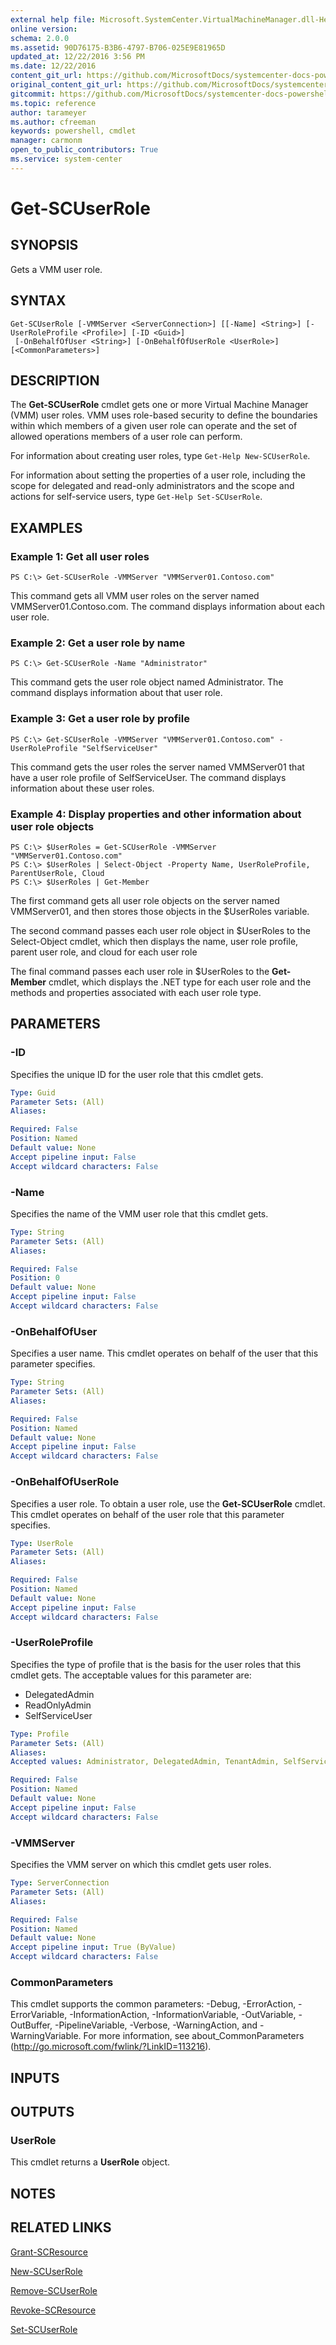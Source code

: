 ```yaml
---
external help file: Microsoft.SystemCenter.VirtualMachineManager.dll-Help.xml
online version: 
schema: 2.0.0
ms.assetid: 90D76175-B3B6-4797-B706-025E9E81965D
updated_at: 12/22/2016 3:56 PM
ms.date: 12/22/2016
content_git_url: https://github.com/MicrosoftDocs/systemcenter-docs-powershell/blob/master/systemcenter-cmdlets/SystemCenter2016/VirtualMachineManager/vlatest/Get-SCUserRole.md
original_content_git_url: https://github.com/MicrosoftDocs/systemcenter-docs-powershell/blob/master/systemcenter-cmdlets/SystemCenter2016/VirtualMachineManager/vlatest/Get-SCUserRole.md
gitcommit: https://github.com/MicrosoftDocs/systemcenter-docs-powershell/blob/96e5647587661652225fbdd2c797cd4d59d542bc/systemcenter-cmdlets/SystemCenter2016/VirtualMachineManager/vlatest/Get-SCUserRole.md
ms.topic: reference
author: tarameyer
ms.author: cfreeman
keywords: powershell, cmdlet
manager: carmonm
open_to_public_contributors: True
ms.service: system-center
---
```


# Get-SCUserRole

## SYNOPSIS
Gets a VMM user role.

## SYNTAX

```
Get-SCUserRole [-VMMServer <ServerConnection>] [[-Name] <String>] [-UserRoleProfile <Profile>] [-ID <Guid>]
 [-OnBehalfOfUser <String>] [-OnBehalfOfUserRole <UserRole>] [<CommonParameters>]
```

## DESCRIPTION
The **Get-SCUserRole** cmdlet gets one or more Virtual Machine Manager (VMM) user roles.
VMM uses role-based security to define the boundaries within which members of a given user role can operate and the set of allowed operations members of a user role can perform.

For information about creating user roles, type `Get-Help New-SCUserRole`.

For information about setting the properties of a user role, including the scope for delegated and read-only administrators and the scope and actions for self-service users, type `Get-Help Set-SCUserRole`.

## EXAMPLES

### Example 1: Get all user roles
```
PS C:\> Get-SCUserRole -VMMServer "VMMServer01.Contoso.com"
```

This command gets all VMM user roles on the server named VMMServer01.Contoso.com.
The command displays information about each user role.

### Example 2: Get a user role by name
```
PS C:\> Get-SCUserRole -Name "Administrator"
```

This command gets the user role object named Administrator.
The command displays information about that user role.

### Example 3: Get a user role by profile
```
PS C:\> Get-SCUserRole -VMMServer "VMMServer01.Contoso.com" -UserRoleProfile "SelfServiceUser"
```

This command gets the user roles the server named VMMServer01 that have a user role profile of SelfServiceUser.
The command displays information about these user roles.

### Example 4: Display properties and other information about user role objects
```
PS C:\> $UserRoles = Get-SCUserRole -VMMServer "VMMServer01.Contoso.com"
PS C:\> $UserRoles | Select-Object -Property Name, UserRoleProfile, ParentUserRole, Cloud
PS C:\> $UserRoles | Get-Member
```

The first command gets all user role objects on the server named VMMServer01, and then stores those objects in the $UserRoles variable.

The second command passes each user role object in $UserRoles to the Select-Object cmdlet, which then displays the name, user role profile, parent user role, and cloud for each user role

The final command passes each user role in $UserRoles to the **Get-Member** cmdlet, which displays the .NET type for each user role and the methods and properties associated with each user role type.

## PARAMETERS

### -ID
Specifies the unique ID for the user role that this cmdlet gets.

```yaml
Type: Guid
Parameter Sets: (All)
Aliases: 

Required: False
Position: Named
Default value: None
Accept pipeline input: False
Accept wildcard characters: False
```

### -Name
Specifies the name of the VMM user role that this cmdlet gets.

```yaml
Type: String
Parameter Sets: (All)
Aliases: 

Required: False
Position: 0
Default value: None
Accept pipeline input: False
Accept wildcard characters: False
```

### -OnBehalfOfUser
Specifies a user name.
This cmdlet operates on behalf of the user that this parameter specifies.

```yaml
Type: String
Parameter Sets: (All)
Aliases: 

Required: False
Position: Named
Default value: None
Accept pipeline input: False
Accept wildcard characters: False
```

### -OnBehalfOfUserRole
Specifies a user role.
To obtain a user role, use the **Get-SCUserRole** cmdlet.
This cmdlet operates on behalf of the user role that this parameter specifies.

```yaml
Type: UserRole
Parameter Sets: (All)
Aliases: 

Required: False
Position: Named
Default value: None
Accept pipeline input: False
Accept wildcard characters: False
```

### -UserRoleProfile
Specifies the type of profile that is the basis for the user roles that this cmdlet gets.
The acceptable values for this parameter are:

- DelegatedAdmin
- ReadOnlyAdmin
- SelfServiceUser

```yaml
Type: Profile
Parameter Sets: (All)
Aliases: 
Accepted values: Administrator, DelegatedAdmin, TenantAdmin, SelfServiceUser, ReadOnlyAdmin

Required: False
Position: Named
Default value: None
Accept pipeline input: False
Accept wildcard characters: False
```

### -VMMServer
Specifies the VMM server on which this cmdlet gets user roles.

```yaml
Type: ServerConnection
Parameter Sets: (All)
Aliases: 

Required: False
Position: Named
Default value: None
Accept pipeline input: True (ByValue)
Accept wildcard characters: False
```

### CommonParameters
This cmdlet supports the common parameters: -Debug, -ErrorAction, -ErrorVariable, -InformationAction, -InformationVariable, -OutVariable, -OutBuffer, -PipelineVariable, -Verbose, -WarningAction, and -WarningVariable. For more information, see about_CommonParameters (http://go.microsoft.com/fwlink/?LinkID=113216).

## INPUTS

## OUTPUTS

### UserRole
This cmdlet returns a **UserRole** object.

## NOTES

## RELATED LINKS

[Grant-SCResource](xref:SystemCenter2016/VirtualMachineManager/vlatest/Grant-SCResource.md)

[New-SCUserRole](xref:SystemCenter2016/VirtualMachineManager/vlatest/New-SCUserRole.md)

[Remove-SCUserRole](xref:SystemCenter2016/VirtualMachineManager/vlatest/Remove-SCUserRole.md)

[Revoke-SCResource](xref:SystemCenter2016/VirtualMachineManager/vlatest/Revoke-SCResource.md)

[Set-SCUserRole](xref:SystemCenter2016/VirtualMachineManager/vlatest/Set-SCUserRole.md)

